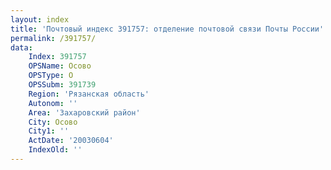 ```yaml
---
layout: index
title: 'Почтовый индекс 391757: отделение почтовой связи Почты России'
permalink: /391757/
data:
    Index: 391757
    OPSName: Осово
    OPSType: О
    OPSSubm: 391739
    Region: 'Рязанская область'
    Autonom: ''
    Area: 'Захаровский район'
    City: Осово
    City1: ''
    ActDate: '20030604'
    IndexOld: ''
---
```

